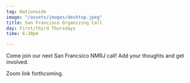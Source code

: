 ```yaml
---
tag: Nationwide
image: "/assets/images/desktop.jpeg"
title: San Francisco Organizing Call
day: First/third Thursdays
time: 6:30pm

---
```

Come join our next San Francsico NMRJ call! Add your thoughts and get involved.

Zoom link forthcoming.